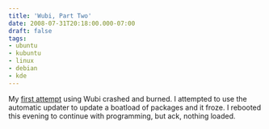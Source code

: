 ```yaml
---
title: 'Wubi, Part Two'
date: 2008-07-31T20:18:00.000-07:00
draft: false
tags: 
- ubuntu
- kubuntu
- linux
- debian
- kde
---
```


My [first attempt](http://schultkl.blogspot.com/2008/04/tree-container-library-and-wubi.html) using Wubi crashed and burned. I attempted to use the automatic updater to update a boatload of packages and it froze. I rebooted this evening to continue with programming, but ack, nothing loaded.
